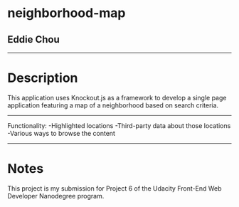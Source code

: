 # neighborhood-map
## Eddie Chou

---

# Description
This application uses Knockout.js as a framework to develop a single page application featuring a map of a neighborhood based on search criteria.

---

Functionality:
-Highlighted locations
-Third-party data about those locations
-Various ways to browse the content

---

# Notes

This project is my submission for Project 6 of the Udacity Front-End Web Developer Nanodegree program.
